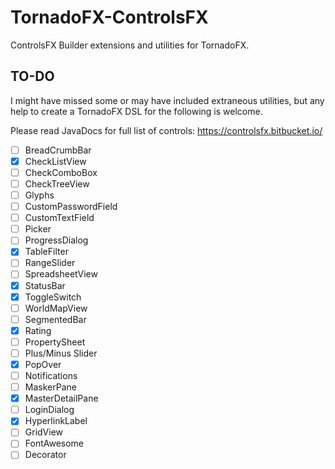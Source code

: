 # TornadoFX-ControlsFX

ControlsFX Builder extensions and utilities for TornadoFX.

## TO-DO 

I might have missed some or may have included extraneous utilities, but any help to create a TornadoFX DSL for the following is welcome. 

Please read JavaDocs for full list of controls:
https://controlsfx.bitbucket.io/


* [ ] BreadCrumbBar
* [X] CheckListView
* [ ] CheckComboBox
* [ ] CheckTreeView
* [ ] Glyphs
* [ ] CustomPasswordField
* [ ] CustomTextField
* [ ] Picker
* [ ] ProgressDialog
* [X] TableFilter
* [ ] RangeSlider
* [ ] SpreadsheetView
* [X] StatusBar
* [X] ToggleSwitch
* [ ] WorldMapView
* [ ] SegmentedBar
* [X] Rating
* [ ] PropertySheet
* [ ] Plus/Minus Slider
* [X] PopOver
* [ ] Notifications
* [ ] MaskerPane
* [X] MasterDetailPane
* [ ] LoginDialog
* [X] HyperlinkLabel
* [ ] GridView
* [ ] FontAwesome
* [ ] Decorator
